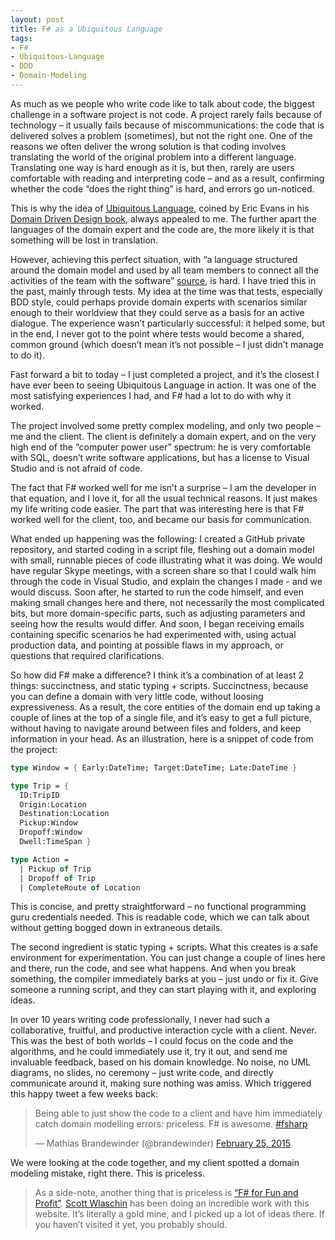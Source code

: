 ```yaml
---
layout: post
title: F# as a Ubiquitous Language
tags:
- F#
- Ubiquitous-Language
- DDD
- Domain-Modeling
---
```


As much as we people who write code like to talk about code, the biggest challenge in a software project is not code. A project rarely fails because of technology – it usually fails because of miscommunications: the code that is delivered solves a problem (sometimes), but not the right one. One of the reasons we often deliver the wrong solution is that coding involves translating the world of the original problem into a different language. Translating one way is hard enough as it is, but then, rarely are users comfortable with reading and interpreting code – and as a result, confirming whether the code “does the right thing” is hard, and errors go un-noticed.

This is why the idea of [Ubiquitous Language][1], coined by Eric Evans in his [Domain Driven Design book][2], always appealed to me. The further apart the languages of the domain expert and the code are, the more likely it is that something will be lost in translation.

<!--more-->

However, achieving this perfect situation, with “a language structured around the domain model and used by all team members to connect all the activities of the team with the software” [source][3], is hard. I have tried this in the past, mainly through tests. My idea at the time was that tests, especially BDD style, could perhaps provide domain experts with scenarios similar enough to their worldview that they could serve as a basis for an active dialogue. The experience wasn’t particularly successful: it helped some, but in the end, I never got to the point where tests would become a shared, common ground (which doesn’t mean it’s not possible – I just didn’t manage to do it).

Fast forward a bit to today – I just completed a project, and it’s the closest I have ever been to seeing Ubiquitous Language in action. It was one of the most satisfying experiences I had, and F# had a lot to do with why it worked.

The project involved some pretty complex modeling, and only two people – me and the client. The client is definitely a domain expert, and on the very high end of the “computer power user” spectrum: he is very comfortable with SQL, doesn’t write software applications, but has a license to Visual Studio and is not afraid of code.

The fact that F# worked well for me isn’t a surprise – I am the developer in that equation, and I love it, for all the usual technical reasons. It just makes my life writing code easier. The part that was interesting here is that F# worked well for the client, too, and became our basis for communication.

What ended up happening was the following: I created a GitHub private repository, and started coding in a script file, fleshing out a domain model with small, runnable pieces of code illustrating what it was doing. We would have regular Skype meetings, with a screen share so that I could walk him through the code in Visual Studio, and explain the changes I made - and we would discuss. Soon after, he started to run the code himself, and even making small changes here and there, not necessarily the most complicated bits, but more domain-specific parts, such as adjusting parameters and seeing how the results would differ. And soon, I began receiving emails containing specific scenarios he had experimented with, using actual production data, and pointing at possible flaws in my approach, or questions that required clarifications.

So how did F# make a difference? I think it’s a combination of at least 2 things: succinctness, and static typing + scripts. Succinctness, because you can define a domain with very little code, without loosing expressiveness. As a result, the core entities of the domain end up taking a couple of lines at the top of a single file, and it’s easy to get a full picture, without having to navigate around between files and folders, and keep information in your head. As an illustration, here is a snippet of code from the project:

``` fsharp
type Window = { Early:DateTime; Target:DateTime; Late:DateTime }

type Trip = {
  ID:TripID
  Origin:Location
  Destination:Location
  Pickup:Window
  Dropoff:Window
  Dwell:TimeSpan }

type Action =
  | Pickup of Trip
  | Dropoff of Trip
  | CompleteRoute of Location
```

This is concise, and pretty straightforward – no functional programming guru credentials needed. This is readable code, which we can talk about without getting bogged down in extraneous details.

The second ingredient is static typing + scripts. What this creates is a safe environment for experimentation.  You can just change a couple of lines here and there, run the code, and see what happens. And when you break something, the compiler immediately barks at you – just undo or fix it. Give someone a running script, and they can start playing with it, and exploring ideas.

In over 10 years writing code professionally, I never had such a collaborative, fruitful, and productive interaction cycle with a client. Never. This was the best of both worlds – I could focus on the code and the algorithms, and he could immediately use it, try it out, and send me invaluable feedback, based on his domain knowledge. No noise, no UML diagrams, no slides, no ceremony – just write code, and directly communicate around it, making sure nothing was amiss. Which triggered this happy tweet a few weeks back:

<blockquote class="twitter-tweet" lang="en"><p lang="en" dir="ltr">Being able to just show the code to a client and have him immediately catch domain modelling errors: priceless. F# is awesome. <a href="https://twitter.com/hashtag/fsharp?src=hash">#fsharp</a></p>&mdash; Mathias Brandewinder (@brandewinder) <a href="https://twitter.com/brandewinder/status/570437796113985536">February 25, 2015</a></blockquote>
<script async src="//platform.twitter.com/widgets.js" charset="utf-8"></script>

We were looking at the code together, and my client spotted a domain modeling mistake, right there. This is priceless.

>As a side-note, another thing that is priceless is [“F# for Fun and Profit”][4]. [Scott Wlaschin](https://twitter.com/scottwlaschin) has been doing an incredible work with this website. It’s literally a gold mine, and I picked up a lot of ideas there. If you haven’t visited it yet, you probably should.

[1]: http://martinfowler.com/bliki/UbiquitousLanguage.html
[2]: http://www.amazon.com/Domain-Driven-Design-Tackling-Complexity-Software/dp/0321125215
[3]: http://en.wikipedia.org/wiki/Domain-driven_design#Core_definitions
[4]: http://fsharpforfunandprofit.com/
